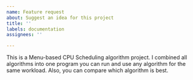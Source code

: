 ```yaml
---
name: Feature request
about: Suggest an idea for this project
title: ''
labels: documentation
assignees: ''

---
```


This is a Menu-based CPU Scheduling algorithm project. I combined all algorithms into one program you can run and use any algorithm for the same workload. Also, you can compare which algorithm is best.
